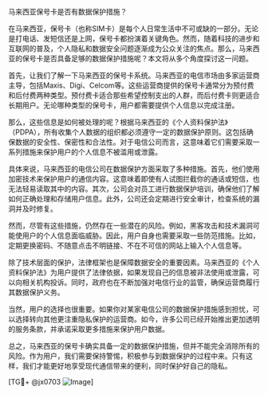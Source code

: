 马来西亚保号卡是否有数据保护措施？

在马来西亚，保号卡（也称SIM卡）是每个人日常生活中不可或缺的一部分。无论是打电话、发短信还是上网，保号卡都扮演着关键角色。然而，随着科技的进步和互联网的普及，个人隐私和数据安全问题逐渐成为公众关注的焦点。那么，马来西亚的保号卡是否具备足够的数据保护措施呢？本文将从多个角度探讨这一问题。

首先，让我们了解一下马来西亚的保号卡系统。马来西亚的电信市场由多家运营商主导，包括Maxis、Digi、Celcom等。这些运营商提供的保号卡通常分为预付费和后付费两种类型。预付费卡适合那些希望控制支出的人群，而后付费卡则更适合长期用户。无论哪种类型的保号卡，用户都需要提供个人信息以完成注册。

那么，这些信息是如何被处理的呢？根据马来西亚的《个人资料保护法》（PDPA），所有收集个人数据的组织都必须遵守一定的数据保护原则。这包括确保数据的安全性、保密性和合法性。对于电信公司而言，这意味着它们需要采取一系列措施来保护用户的个人信息不被滥用或泄露。

具体来说，马来西亚的电信公司在数据保护方面采取了多种措施。首先，他们使用加密技术来保护用户的通信内容。这意味着即使有人试图拦截你的通话或短信，也无法轻易读取其中的内容。其次，公司会对员工进行数据保护培训，确保他们了解如何正确处理和存储用户信息。此外，公司还会定期进行安全审计，检查系统的漏洞并及时修复。

然而，尽管有这些措施，仍然存在一些潜在的风险。例如，黑客攻击和技术漏洞可能使用户的个人信息面临威胁。因此，用户自身也需要采取一些防范措施。比如，定期更换密码、不随意点击不明链接、不在不可信的网站上输入个人信息等。

除了技术层面的保护，法律框架也是保障数据安全的重要因素。马来西亚的《个人资料保护法》为用户提供了法律依据，如果发现自己的信息被非法使用或泄露，可以向相关机构投诉。同时，政府也在不断加强对电信行业的监管，确保运营商履行其数据保护义务。

当然，用户的选择也很重要。如果你对某家电信公司的数据保护措施感到担忧，可以选择转向其他更注重隐私保护的运营商。如今，许多公司已经开始推出更加透明的服务条款，并承诺采取更多措施来保护用户数据。

总之，马来西亚的保号卡确实具备一定的数据保护措施，但并不能完全消除所有的风险。作为用户，我们需要保持警惕，积极参与到数据保护的过程中来。只有这样，我们才能更好地享受现代通信带来的便利，同时保护好自己的隐私。

[TG💪+ @jx0703 ![Image](https://github.com/user-attachments/assets/dbca1d08-cadb-493c-b0ec-ad6f7a83f270)]